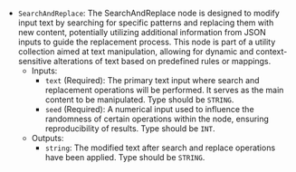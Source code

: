 - `SearchAndReplace`: The SearchAndReplace node is designed to modify input text by searching for specific patterns and replacing them with new content, potentially utilizing additional information from JSON inputs to guide the replacement process. This node is part of a utility collection aimed at text manipulation, allowing for dynamic and context-sensitive alterations of text based on predefined rules or mappings.
    - Inputs:
        - `text` (Required): The primary text input where search and replacement operations will be performed. It serves as the main content to be manipulated. Type should be `STRING`.
        - `seed` (Required): A numerical input used to influence the randomness of certain operations within the node, ensuring reproducibility of results. Type should be `INT`.
    - Outputs:
        - `string`: The modified text after search and replace operations have been applied. Type should be `STRING`.
